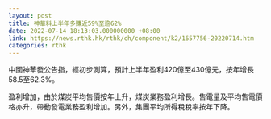 ```yaml
---
layout: post
title: 神華料上半年多賺近59%至逾62%
date: 2022-07-14 18:13:03.000000000 +08:00
link: https://news.rthk.hk/rthk/ch/component/k2/1657756-20220714.htm
categories: rthk
---
```


中國神華發公告指，經初步測算，預計上半年盈利420億至430億元，按年增長58.5至62.3%。

盈利增加，由於煤炭平均售價按年上升，煤炭業務盈利增長。售電量及平均售電價格亦升，帶動發電業務盈利增加。另外，集團平均所得稅稅率按年下降。
